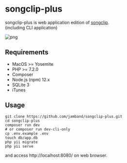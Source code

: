 # songclip-plus

songclip-plus is web application edition of [songclip](https://github.com/jamband/songclip).  
(including CLI application)

![png](https://jamband.github.io/images/songclip-plus.png)

## Requirements

- MacOS >= Yosemite 
- PHP >= 7.2.0
- Composer
- Node.js (npm) 12.x
- SQLite 3
- iTunes

## Usage

```
git clone https://github.com/jamband/songclip-plus.git
cd songclip-plus
composer run dev
# or composer run dev-cli-only
cp .env.example .env
touch db/app.db
php yii migrate
php yii serve
```

and access http://localhost:8080/ on web browser.
